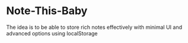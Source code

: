 # Note-This-Baby
The idea is to be able to store rich notes effectively with minimal UI and advanced options using localStorage
